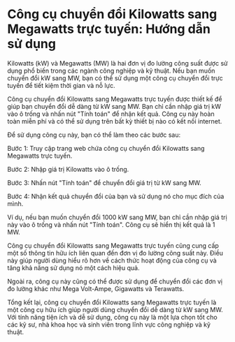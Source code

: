 Công cụ chuyển đổi Kilowatts sang Megawatts trực tuyến: Hướng dẫn sử dụng
=========================================================================

Kilowatts (kW) và Megawatts (MW) là hai đơn vị đo lường công suất được sử dụng phổ biến trong các ngành công nghiệp và kỹ thuật. Nếu bạn muốn chuyển đổi kW sang MW, bạn có thể sử dụng một công cụ chuyển đổi trực tuyến để tiết kiệm thời gian và nỗ lực.

Công cụ chuyển đổi Kilowatts sang Megawatts trực tuyến được thiết kế để giúp bạn chuyển đổi dễ dàng từ kW sang MW. Bạn chỉ cần nhập giá trị kW vào ô trống và nhấn nút "Tính toán" để nhận kết quả. Công cụ này hoàn toàn miễn phí và có thể sử dụng trên bất kỳ thiết bị nào có kết nối internet.

Để sử dụng công cụ này, bạn có thể làm theo các bước sau:

Bước 1: Truy cập trang web chứa công cụ chuyển đổi Kilowatts sang Megawatts trực tuyến.

Bước 2: Nhập giá trị Kilowatts vào ô trống.

Bước 3: Nhấn nút "Tính toán" để chuyển đổi giá trị từ kW sang MW.

Bước 4: Nhận kết quả chuyển đổi của bạn và sử dụng nó cho mục đích của mình.

Ví dụ, nếu bạn muốn chuyển đổi 1000 kW sang MW, bạn chỉ cần nhập giá trị này vào ô trống và nhấn nút "Tính toán". Công cụ sẽ hiển thị kết quả là 1 MW.

Công cụ chuyển đổi Kilowatts sang Megawatts trực tuyến cũng cung cấp một số thông tin hữu ích liên quan đến đơn vị đo lường công suất này. Điều này giúp người dùng hiểu rõ hơn về cách thức hoạt động của công cụ và tăng khả năng sử dụng nó một cách hiệu quả.

Ngoài ra, công cụ này cũng có thể được sử dụng để chuyển đổi các đơn vị đo lường khác như Mega Volt-Ampe, Gigawatts và Terawatts.

Tổng kết lại, công cụ chuyển đổi Kilowatts sang Megawatts trực tuyến là một công cụ hữu ích giúp người dùng chuyển đổi dễ dàng từ kW sang MW. Với tính năng tiện ích và dễ sử dụng, công cụ này là một lựa chọn tốt cho các kỹ sư, nhà khoa học và sinh viên trong lĩnh vực công nghiệp và kỹ thuật.